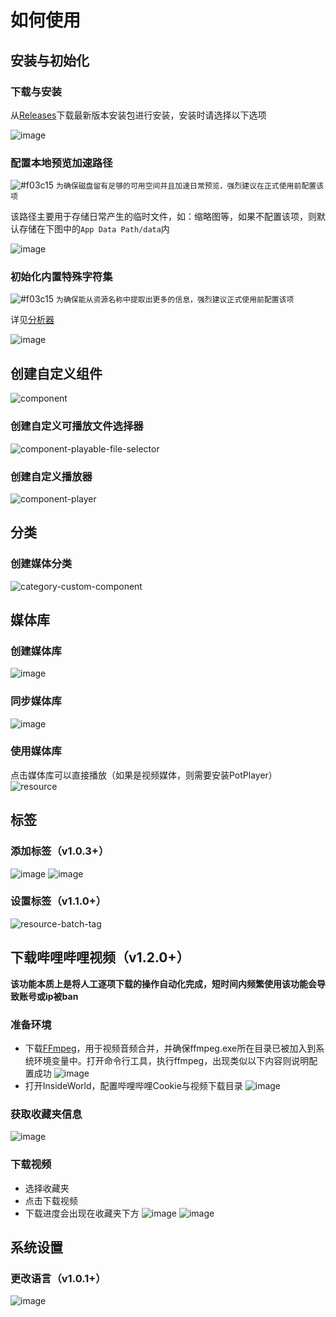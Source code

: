 # 如何使用

## 安装与初始化

### 下载与安装
从[Releases](https://github.com/Bakabase/InsideWorld/releases)下载最新版本安装包进行安装，安装时请选择以下选项

![image](https://user-images.githubusercontent.com/2888789/146113293-d6b5dab3-8fec-40da-a751-598d25119c57.png)

### 配置本地预览加速路径

![#f03c15](https://via.placeholder.com/15/f03c15/000000?text=+) `为确保磁盘留有足够的可用空间并且加速日常预览，强烈建议在正式使用前配置该项`

该路径主要用于存储日常产生的临时文件，如：缩略图等，如果不配置该项，则默认存储在下图中的`App Data Path/data`内

![image](https://user-images.githubusercontent.com/2888789/146113550-c2de1050-960c-4927-8c1c-2da6245235fc.png)

### 初始化内置特殊字符集

![#f03c15](https://via.placeholder.com/15/f03c15/000000?text=+) `为确保能从资源名称中提取出更多的信息，强烈建议正式使用前配置该项`

详见[分析器](#https://github.com/Bakabase/InsideWorld/blob/main/Docs/DEFINITIONS.md#%E5%88%86%E6%9E%90%E5%99%A8parser)

![image](https://user-images.githubusercontent.com/2888789/146132647-d99ec4ac-6fb9-4d11-b911-130734490d6a.png)

## 创建自定义组件

![component](https://user-images.githubusercontent.com/2888789/147113998-5ba1b988-5cf3-4a95-a579-bbb34db19ab1.png)

### 创建自定义可播放文件选择器

![component-playable-file-selector](https://user-images.githubusercontent.com/2888789/147114041-0756c05a-f52f-4dcc-8824-4d8eb3130f14.png)

### 创建自定义播放器

![component-player](https://user-images.githubusercontent.com/2888789/147114049-8faa4791-0ee1-4602-b67e-96abaf0e18fb.png)

## 分类

### 创建媒体分类

![category-custom-component](https://user-images.githubusercontent.com/2888789/146939494-64edd77f-55d5-4559-9afd-b3f7cca8a70d.png)

## 媒体库

### 创建媒体库

![image](https://user-images.githubusercontent.com/2888789/146116644-a6f3171c-f5ee-4e97-bc35-64e29ed48a6e.png)

### 同步媒体库

![image](https://user-images.githubusercontent.com/2888789/146116964-1e4ec4ce-9415-4a57-96b3-76e9a92bc8ca.png)

### 使用媒体库

点击媒体库可以直接播放（如果是视频媒体，则需要安装PotPlayer）
![resource](https://user-images.githubusercontent.com/2888789/146939604-e605090a-a706-4f7b-a094-b666962538c5.png)

## 标签

### 添加标签（v1.0.3+）

![image](https://user-images.githubusercontent.com/2888789/146380493-a34990fd-7195-4bf8-adee-de9a28fb4f52.png)
![image](https://user-images.githubusercontent.com/2888789/146380545-6e1d3d64-dd52-4e00-a792-84f8eb98f149.png)

### 设置标签（v1.1.0+）

![resource-batch-tag](https://user-images.githubusercontent.com/2888789/146939623-0789bf76-7d6e-4039-bc6a-7f148b17b2e8.png)

## 下载哔哩哔哩视频（v1.2.0+）

**该功能本质上是将人工逐项下载的操作自动化完成，短时间内频繁使用该功能会导致账号或ip被ban**

### 准备环境

+ 下载[FFmpeg](https://www.ffmpeg.org/)，用于视频音频合并，并确保ffmpeg.exe所在目录已被加入到系统环境变量中。打开命令行工具，执行ffmpeg，出现类似以下内容则说明配置成功
![image](https://user-images.githubusercontent.com/2888789/147718899-32797afa-b3c8-4f80-9b16-3da0e6721433.png)
+ 打开InsideWorld，配置哔哩哔哩Cookie与视频下载目录
![image](https://user-images.githubusercontent.com/2888789/147718998-50078f19-4cca-4d58-a267-f42e2538b52c.png)

### 获取收藏夹信息

![image](https://user-images.githubusercontent.com/2888789/147719209-79b8aff6-57ef-4d55-b1c3-d08860bab367.png)

### 下载视频

+ 选择收藏夹
+ 点击下载视频
+ 下载进度会出现在收藏夹下方
![image](https://user-images.githubusercontent.com/2888789/147719321-1a8d6f05-7409-4c4e-a572-5d0682dc3cc6.png)
![image](https://user-images.githubusercontent.com/2888789/147719353-e50c04eb-268c-4093-abb3-f90730c04dc2.png)

## 系统设置

### 更改语言（v1.0.1+）

![image](https://user-images.githubusercontent.com/2888789/146198873-4eb53585-574e-4745-af24-17f4bd54a0ae.png)
